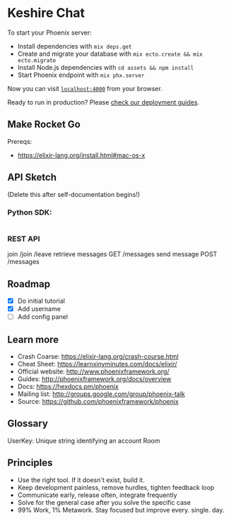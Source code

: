 # Keshire Chat

To start your Phoenix server:

  * Install dependencies with `mix deps.get`
  * Create and migrate your database with `mix ecto.create && mix ecto.migrate`
  * Install Node.js dependencies with `cd assets && npm install`
  * Start Phoenix endpoint with `mix phx.server`

Now you can visit [`localhost:4000`](http://localhost:4000) from your browser.

Ready to run in production? Please [check our deployment guides](http://www.phoenixframework.org/docs/deployment).

## Make Rocket Go

Prereqs:
- https://elixir-lang.org/install.html#mac-os-x

## API Sketch

(Delete this after self-documentation begins!)

### Python SDK:
```
```

### REST API
join /join
/leave
retrieve messages GET /messages
send message POST /messages


## Roadmap

- [X] Do initial tutorial
- [X] Add username
- [ ] Add config panel

## Learn more

  * Crash Coarse: https://elixir-lang.org/crash-course.html
  * Cheat Sheet: https://learnxinyminutes.com/docs/elixir/
  * Official website: http://www.phoenixframework.org/
  * Guides: http://phoenixframework.org/docs/overview
  * Docs: https://hexdocs.pm/phoenix
  * Mailing list: http://groups.google.com/group/phoenix-talk
  * Source: https://github.com/phoenixframework/phoenix

## Glossary

UserKey: Unique string identifying an account
Room

## Principles

- Use the right tool. If it doesn't exist, build it.
- Keep development painless, remove hurdles, tighten feedback loop
- Communicate early, release often, integrate frequently
- Solve for the general case after you solve the specific case
- 99% Work, 1% Metawork. Stay focused but improve every. single. day.
